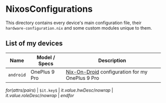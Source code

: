 # NixosConfigurations

This directory contains every device's main configuration file, their `hardware-configuration.nix` and some custom modules
unique to them.

## List of my devices

| Name      | Model / Specs | Description                                                                                      |
| --------- | ------------- | ------------------------------------------------------------------------------------------------ |
| `android` | OnePlus 9 Pro | [Nix-On-Droid](https://github.com/nix-community/nix-on-droid) configuration for my OnePlus 9 Pro |
$for(attrs/pairs)$
| `$it.key$` | $it.value.hwDesc/nowrap$ | $it.value.roleDesc/nowrap$ |
$endfor$
